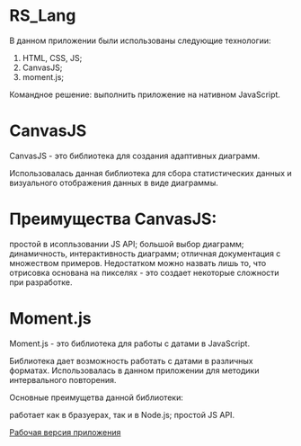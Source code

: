 # RS_Lang

В данном приложении были использованы следующие технологии:
<ol>
  <li>HTML, CSS, JS;</li>
  <li>CanvasJS;</li>
  <li>moment.js;</li>
</ol>
Командное решение: выполнить приложение на нативном JavaScript.

# CanvasJS
CanvasJS - это библиотека для создания адаптивных диаграмм.

Использовалась данная библиотека для сбора статистических данных и визуального отображения данных в виде диаграммы.

# Преимущества CanvasJS:

простой в исопльзовании JS API;
большой выбор диаграмм;
динамичность, интерактивность диаграмм;
отличная документация с множеством примеров.
Недостатком можно назвать лишь то, что отрисовка основана на пикселях - это создает некоторые сложности при разработке.

# Moment.js
Moment.js - это библиотека для работы с датами в JavaScript.

Библиотека дает возможность работать с датами в различных форматах. Использовалась в данном приложении для методики интервального повторения.

Основные преимущетва данной библиотеки:

работает как в бразуерах, так и в Node.js;
простой JS API.

<a href="https://rslang-team68-alexmorra.netlify.app">Рабочая версия приложения</a>


